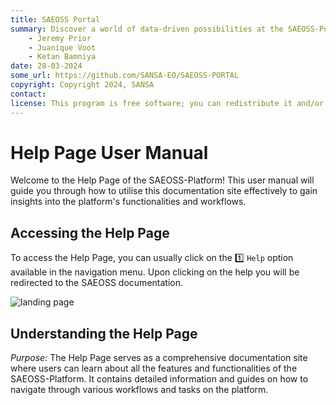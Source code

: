 ```yaml
---
title: SAEOSS Portal
summary: Discover a world of data-driven possibilities at the SAEOSS-Portal, where information converges to empower data sharing and decision-making.
    - Jeremy Prior
    - Juanique Voot
    - Ketan Bamniya
date: 28-03-2024
some_url: https://github.com/SANSA-EO/SAEOSS-PORTAL
copyright: Copyright 2024, SANSA
contact:
license: This program is free software; you can redistribute it and/or modify it under the terms of the GNU Affero General Public License as published by the Free Software Foundation; either version 3 of the License, or (at your option) any later version.
---
```


# Help Page User Manual

Welcome to the Help Page of the SAEOSS-Platform! This user manual will guide you through how to utilise this documentation site effectively to gain insights into the platform's functionalities and workflows.

## Accessing the Help Page

To access the Help Page, you can usually click on the 1️⃣ `Help` option available in the navigation menu. Upon clicking on the help you will be redirected to the SAEOSS documentation.

![landing page](./img/help-1.png)

## Understanding the Help Page

*Purpose:* The Help Page serves as a comprehensive documentation site where users can learn about all the features and functionalities of the SAEOSS-Platform.
It contains detailed information and guides on how to navigate through various workflows and tasks on the platform.
